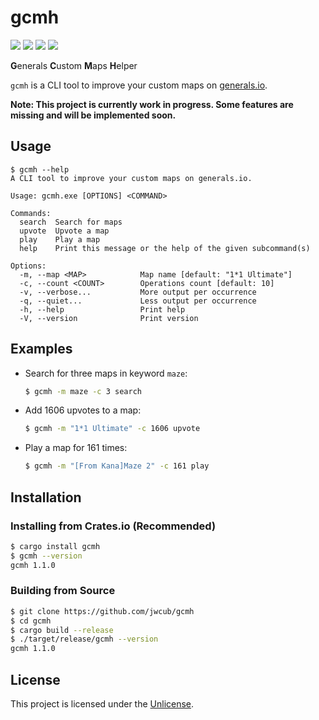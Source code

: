 # gcmh

[![](https://img.shields.io/github/actions/workflow/status/jwcub/gcmh/rust.yml)](https://github.com/jwcub/gcmh/actions)
[![](https://img.shields.io/crates/v/gcmh)](https://crates.io/crates/gcmh)
[![](https://img.shields.io/crates/d/gcmh)](https://crates.io/crates/gcmh)
[![](https://img.shields.io/github/license/jwcub/gcmh)](https://github.com/jwcub/gcmh/blob/main/LICENSE)

**G**enerals **C**ustom **M**aps **H**elper

`gcmh` is a CLI tool to improve your custom maps on [generals.io](https://generals.io).

**Note: This project is currently work in progress. Some features are missing and will be implemented soon.**

## Usage

```plaintext
$ gcmh --help
A CLI tool to improve your custom maps on generals.io.

Usage: gcmh.exe [OPTIONS] <COMMAND>

Commands:
  search  Search for maps
  upvote  Upvote a map
  play    Play a map
  help    Print this message or the help of the given subcommand(s)

Options:
  -m, --map <MAP>            Map name [default: "1*1 Ultimate"]
  -c, --count <COUNT>        Operations count [default: 10]
  -v, --verbose...           More output per occurrence
  -q, --quiet...             Less output per occurrence
  -h, --help                 Print help
  -V, --version              Print version
```

## Examples
- Search for three maps in keyword `maze`:
    ```sh
    $ gcmh -m maze -c 3 search
    ```

- Add 1606 upvotes to a map:
    ```sh
    $ gcmh -m "1*1 Ultimate" -c 1606 upvote
    ```

- Play a map for 161 times:
    ```sh
    $ gcmh -m "[From Kana]Maze 2" -c 161 play
    ```

## Installation

### Installing from Crates.io (Recommended)
```sh
$ cargo install gcmh
$ gcmh --version
gcmh 1.1.0
```

### Building from Source
```sh
$ git clone https://github.com/jwcub/gcmh
$ cd gcmh
$ cargo build --release
$ ./target/release/gcmh --version
gcmh 1.1.0
```

## License
This project is licensed under the [Unlicense](https://github.com/jwcub/gcmh/blob/main/LICENSE).